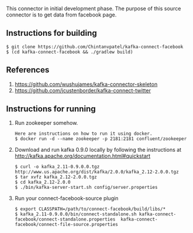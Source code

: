 This connector in initial development phase. The purpose of this source connector is to get data from facebook page.

Instructions for building
-------------------------
```
$ git clone https://github.com/Chintanvpatel/kafka-connect-facebook
$ (cd kafka-connect-facebook && ./gradlew build)
```

References
------------------------
1. https://github.com/wushujames/kafka-connector-skeleton
2. https://github.com/jcustenborder/kafka-connect-twitter
    
Instructions for running
------------------------
1.  Run zookeeper somehow.
    ```
    Here are instructions on how to run it using docker.
    $ docker run -d --name zookeeper -p 2181:2181 confluent/zookeeper
    ```

2.  Download and run kafka 0.9.0 locally by following the instructions at http://kafka.apache.org/documentation.html#quickstart
    ```
    $ curl -o kafka_2.11-0.9.0.0.tgz http://www.us.apache.org/dist/kafka/2.0.0/kafka_2.12-2.0.0.tgz
    $ tar xvfz kafka_2.12-2.0.0.tgz
    $ cd kafka_2.12-2.0.0
    $ ./bin/kafka-server-start.sh config/server.properties
    ```

3.  Run your connect-facebook-source plugin
    ```
    $ export CLASSPATH=/path/to/connect-facebook/build/libs/*
    $ kafka_2.11-0.9.0.0/bin/connect-standalone.sh kafka-connect-facebook/connect-standalone.properties  kafka-connect-facebook/connect-file-source.properties
    ```


